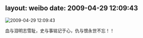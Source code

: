 layout: weibo
date: 2009-04-29 12:09:43
---
<meta name="referrer" content="no-referrer" />

<img src="/images/renren.ico" style="float: left;"/>2009-04-29 12:09:43

血与泪明志雪耻，史与事铭记于心，仇与恨永世不忘！！

